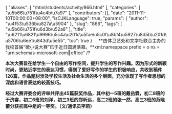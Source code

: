 {
    "aliases": [
        "/html/students/activity/866.html"
    ],
    "categories": [
        "\u5b66\u751f\u4e4b\u7a97"
    ],
    "contributors": [],
    "date": "2011-11-10T00:00:00+08:00",
    "isCJKLanguage": true,
    "params": {
        "author": "\u4f53\u536b\u827a\u5904"
    },
    "slug": "866",
    "tags": [
        "\u5b66\u751f\u6d3b\u52a8"
    ],
    "title": "\u6211\u6821\u9996\u5c4a\u201c\u5fae\u5c0f\u8bf4\u5927\u8d5b\u201d\u5706\u6ee1\u843d\u5e55",
    "toc": true
}
    **由体卫艺处和文学社联合主办的我校首届“微小说大赛”已于近日圆满落幕。**xml:namespace prefix = o ns = "urn:schemas-microsoft-com:office:office" /?

**本次大赛旨在给学生一个自由的写作空间，提升学生的写作兴趣。因为形式的新颖时尚，更贴近学生的表达习惯，得到了爱好写作的学生的积极响应，共收到稿件126篇，作品题材涉及学校生活及社会生活的多个层面，充分体现了写作者思想的深度和语言表达的较高技巧。**

**经过大赛评委会的评审共评出45篇获奖作品，其中初一5班的戴岳霖，初二8班的于济睿，初二6班的刘洋，初三3班的郑昕远，高二2班的张一然，高三3班的范晓蕾分获初高中组的一等奖。（文/通讯员李莉）**

